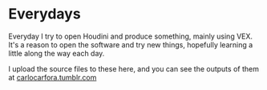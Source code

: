 # Everydays

Everyday I try to open Houdini and produce something, mainly using VEX. It's a reason to open the software and try new things, hopefully learning a little along the way each day.

I upload the source files to these here, and you can see the outputs of them at [carlocarfora.tumblr.com](carlocarfora.tumblr.com)

